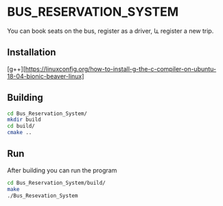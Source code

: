 # BUS_RESERVATION_SYSTEM

You can book seats on the bus, register as a driver, և register a new trip.

## Installation

[g++][https://linuxconfig.org/how-to-install-g-the-c-compiler-on-ubuntu-18-04-bionic-beaver-linux]

## Building

```bash
cd Bus_Reservation_System/
mkdir build
cd build/
cmake ..
```

## Run
Аfter building you can run the program

```bash
cd Bus_Reservation_System/build/
make
./Bus_Resevation_System 
